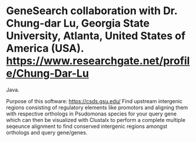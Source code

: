 # GeneSearch collaboration with Dr. Chung-dar Lu, Georgia State University, Atlanta, United States of America (USA). https://www.researchgate.net/profile/Chung-Dar-Lu
Java.

Purpose of this software:
https://csds.gsu.edu/
Find upstream intergenic regions consisting of regulatory elements like promotors and aligning them with respective orthologs in Psudomonas species for your query gene which can then be visualized with Clustalx to perform a complete multiple seqeunce alignment to find conserved intergenic regions amongst orthologs and query gene/genes.

